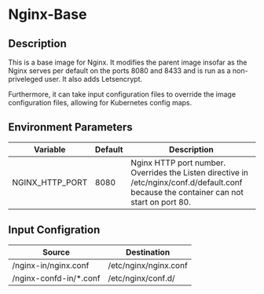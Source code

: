 # Nginx-Base

## Description

This is a base image for Nginx. It modifies the parent image insofar as the
Nginx serves per default on the ports 8080 and 8433 and is run as a 
non-priveleged user. It also adds Letsencrypt.

Furthermore,
it can take input configuration files to override the image configuration
files, allowing for Kubernetes config maps.

## Environment Parameters

| Variable | Default | Description |
| ------------- | ------------- | ----- |
| NGINX_HTTP_PORT | 8080 | Nginx HTTP port number. Overrides the Listen directive in /etc/nginx/conf.d/default.conf because the container can not start on port 80. |


## Input Configration

| Source | Destination |
| ------------- | ------------- |
| /nginx-in/nginx.conf | /etc/nginx/nginx.conf |
| /nginx-confd-in/*.conf | /etc/nginx/conf.d/ |

